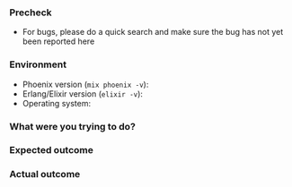 ### Precheck

* For bugs, please do a quick search and make sure the bug has not yet been reported here

### Environment

* Phoenix version (`mix phoenix -v`):
* Erlang/Elixir version (`elixir -v`):
* Operating system:

### What were you trying to do?



### Expected outcome



### Actual outcome

